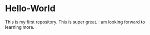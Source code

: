 # Hello-World
This is my first repository. This is super great.
I am looking forward to learning more.
